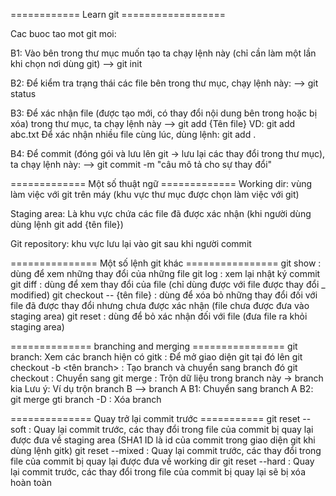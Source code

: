 ============ Learn git ==================

Cac buoc tao mot git moi:

B1: Vào bên trong thư mục muốn tạo ta chạy lệnh này (chỉ cần làm một lần khi chọn nơi dùng git)
--> git init

B2: Để kiểm tra trạng thái các file bên trong thư mục, chạy lệnh này:
--> git status

B3: Để xác nhận file (được tạo mới, có thay đổi nội dung bên trong hoặc bị xóa) trong thư mục, ta chạy lệnh này
--> git add {Tên file}
VD: git add abc.txt
Để xác nhận nhiều file cùng lúc, dùng lệnh: git add .

B4: Để commit (đóng gói và lưu lên git -> lưu lại các thay đổi trong thư mục), ta chạy lệnh này:
--> git commit -m "câu mô tả cho sự thay đổi"

============= Một số thuật ngữ =============
Working dir: vùng làm việc với git trên máy (khu vực thư mục được chọn làm việc với git)

Staging area: Là khu vực chứa các file đã được xác nhận (khi người dùng dùng lệnh git add {tên file})

Git repository: khu vực lưu lại vào git sau khi người commit


=============== Một số lệnh git khác ================
git show   : dùng để xem những thay đổi của những file
git log    : xem lại nhật ký commit
git diff   : dùng để xem thay đổi của file (chỉ dùng được với file được thay đổi _ modified)
git checkout -- {tên file} : dùng để xóa bỏ những thay đổi đối với file đã được thay đổi nhưng chưa được xác nhận (file chưa được đưa vào staging area)
git reset  : dùng để bỏ xác nhận đối với file (đưa file ra khỏi staging area)

============== branching and merging ================
git branch: Xem các branch hiện có
gitk : Để mở giao diện git tại đó lên
git checkout -b <tên branch> : Tạo branch và chuyển sang branch đó
git checkout <branch> : Chuyển sang <branch>
git merge : Trộn dữ liệu trong branch này -> branch kia
	Lưu ý: Ví dụ trộn branch B --> branch A
		B1: Chuyển sang branch A
		B2: git merge <branch B> 
gti branch -D <branch> : Xóa branch

============== Quay trở lại commit trước ===========
git reset --soft <SHA1 ID> : Quay lại commit trước, các thay đổi trong file của commit bị quay lại được đưa về staging area (SHA1 ID là id của commit trong giao diện git khi dùng lệnh gitk)
git reset --mixed <SHA1 ID> : Quay lại commit trước, các thay đổi trong file của commit bị quay lại được đưa về working dir
git reset --hard <SHA1 ID> : Quay lại commit trước, các thay đổi trong file của commit bị quay lại sẽ bị xóa hoàn toàn